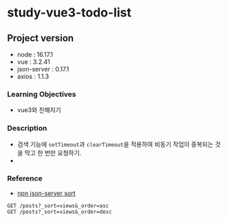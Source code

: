 # study-vue3-todo-list

## Project version

- node : 16.17.1
- vue : 3.2.41
- json-server : 0.17.1
- axios : 1.1.3

### Learning Objectives

- vue3와 친해지기

### Description

- 검색 기능에 `setTimeout`과 `clearTimeout`을 적용하여 비동기 작업이 중복되는 것을 막고 한 번만 요청하기.
- 

### Reference

- [npn json-server sort](https://www.npmjs.com/package/json-server)
```
GET /posts?_sort=views&_order=asc
GET /posts?_sort=views&_order=desc
```


